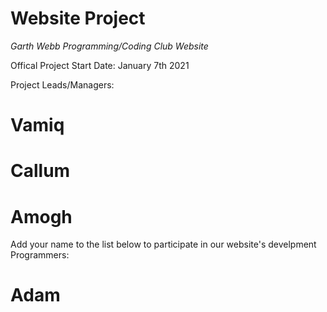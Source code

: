 # Website Project
 *Garth Webb Programming/Coding Club Website*


Offical Project Start Date:
January 7th 2021

Project Leads/Managers:
# Vamiq
# Callum
# Amogh

Add your name to the list below to participate in our website's develpment
Programmers: 
# Adam
#       
#           
#           
#
#

